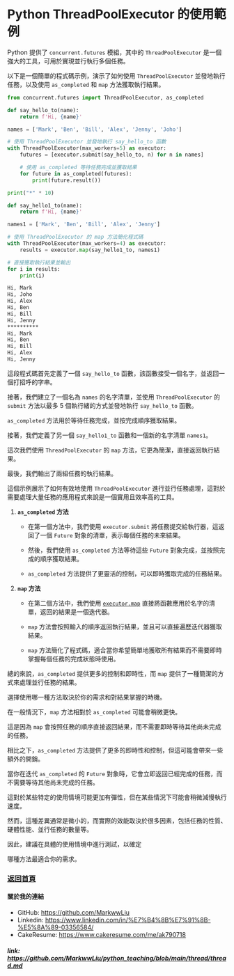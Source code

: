 # Python ThreadPoolExecutor 的使用範例

Python 提供了 `concurrent.futures` 模組，其中的 `ThreadPoolExecutor` 是一個強大的工具，可用於實現並行執行多個任務。

以下是一個簡單的程式碼示例，演示了如何使用 `ThreadPoolExecutor` 並發地執行任務，以及使用 `as_completed` 和 `map` 方法獲取執行結果。

```python
from concurrent.futures import ThreadPoolExecutor, as_completed

def say_hello_to(name):
    return f'Hi, {name}'

names = ['Mark', 'Ben', 'Bill', 'Alex', 'Jenny', 'Joho']

# 使用 ThreadPoolExecutor 並發地執行 say_hello_to 函數
with ThreadPoolExecutor(max_workers=5) as executor:
    futures = [executor.submit(say_hello_to, n) for n in names]

    # 使用 as_completed 等待任務完成並獲取結果
    for future in as_completed(futures):
        print(future.result())

print("*" * 10)

def say_hello1_to(name):
    return f'Hi, {name}'

names1 = ['Mark', 'Ben', 'Bill', 'Alex', 'Jenny']

# 使用 ThreadPoolExecutor 的 map 方法簡化程式碼
with ThreadPoolExecutor(max_workers=4) as executor:
    results = executor.map(say_hello1_to, names1)

# 直接獲取執行結果並輸出
for i in results:
    print(i)
```

```bash
Hi, Mark
Hi, Joho
Hi, Alex
Hi, Ben
Hi, Bill
Hi, Jenny
**********
Hi, Mark
Hi, Ben
Hi, Bill
Hi, Alex
Hi, Jenny
```

這段程式碼首先定義了一個 `say_hello_to` 函數，該函數接受一個名字，並返回一個打招呼的字串。

接著，我們建立了一個名為 `names` 的名字清單，並使用 `ThreadPoolExecutor` 的 `submit` 方法以最多 5 個執行緒的方式並發地執行 `say_hello_to` 函數。

`as_completed` 方法用於等待任務完成，並按完成順序獲取結果。

接著，我們定義了另一個 `say_hello1_to` 函數和一個新的名字清單 `names1`。

這次我們使用 `ThreadPoolExecutor` 的 `map` 方法，它更為簡潔，直接返回執行結果。

最後，我們輸出了兩組任務的執行結果。

這個示例展示了如何有效地使用 `ThreadPoolExecutor` 進行並行任務處理，這對於需要處理大量任務的應用程式來說是一個實用且效率高的工具。

1. **`as_completed` 方法**

   - 在第一個方法中，我們使用 `executor.submit` 將任務提交給執行器，這返回了一個 `Future` 對象的清單，表示每個任務的未來結果。

   - 然後，我們使用 `as_completed` 方法等待這些 `Future` 對象完成，並按照完成的順序獲取結果。

   - `as_completed` 方法提供了更靈活的控制，可以即時獲取完成的任務結果。

2. **`map` 方法**

   - 在第二個方法中，我們使用 [`executor.map`](executor.map) 直接將函數應用於名字的清單，返回的結果是一個迭代器。

   - `map` 方法會按照輸入的順序返回執行結果，並且可以直接遍歷迭代器獲取結果。

   - `map` 方法簡化了程式碼，適合當你希望簡單地獲取所有結果而不需要即時掌握每個任務的完成狀態時使用。

總的來說，`as_completed` 提供更多的控制和即時性，而 `map` 提供了一種簡潔的方式來處理並行任務的結果。

選擇使用哪一種方法取決於你的需求和對結果掌握的時機。

在一般情況下，`map` 方法相對於 `as_completed` 可能會稍微更快。

這是因為 `map` 會按照任務的順序直接返回結果，而不需要即時等待其他尚未完成的任務。

相比之下，`as_completed` 方法提供了更多的即時性和控制，但這可能會帶來一些額外的開銷。

當你在迭代 `as_completed` 的 `Future` 對象時，它會立即返回已經完成的任務，而不需要等待其他尚未完成的任務。

這對於某些特定的使用情境可能更加有彈性，但在某些情況下可能會稍微減慢執行速度。

然而，這種差異通常是微小的，而實際的效能取決於很多因素，包括任務的性質、硬體性能、並行任務的數量等。

因此，建議在具體的使用情境中進行測試，以確定

哪種方法最適合你的需求。

### [返回首頁](../README.md)

#### 關於我的連結
- GitHub: https://github.com/MarkwwLiu
- Linkedin: https://www.linkedin.com/in/%E7%B4%8B%E7%91%8B-%E5%8A%89-03356584/
- CakeResume: https://www.cakeresume.com/me/ak790718

##### link: https://github.com/MarkwwLiu/python_teaching/blob/main/thread/thread.md
